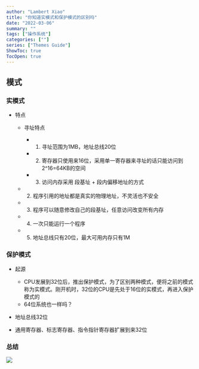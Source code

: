 ```yaml
---
author: "Lambert Xiao"
title: "你知道实模式和保护模式的区别吗"
date: "2022-03-06"
summary: ""
tags: ["操作系统"]
categories: [""]
series: ["Themes Guide"]
ShowToc: true
TocOpen: true
---
```


## 模式

### 实模式

- 特点

	- 寻址特点

		- 1. 寻址范围为1MB，地址总线20位
		- 2. 寄存器只使用来16位，采用单一寄存器来寻址的话只能访问到2^16=64KB的空间
		- 3. 访问内存采用 段基址 + 段内偏移地址的方式

	- 2. 程序引用的地址都是真实的物理地址，不灵活也不安全
	- 3. 程序可以随意修改自己的段基址，任意访问改变所有内存
	- 4. 一次只能运行一个程序
	- 5. 地址总线只有20位，最大可用内存只有1M

### 保护模式

- 起源

	- CPU发展到32位后，推出保护模式，为了区别两种模式，便将之前的模式称为实模式。刚开机时，32位的CPU是先处于16位的实模式，再进入保护模式的
	- 64位系统也一样吗？

- 地址总线32位
- 通用寄存器、标志寄存器、指令指针寄存器扩展到来32位

### 总结

![](../实模式与保护模式.png)
